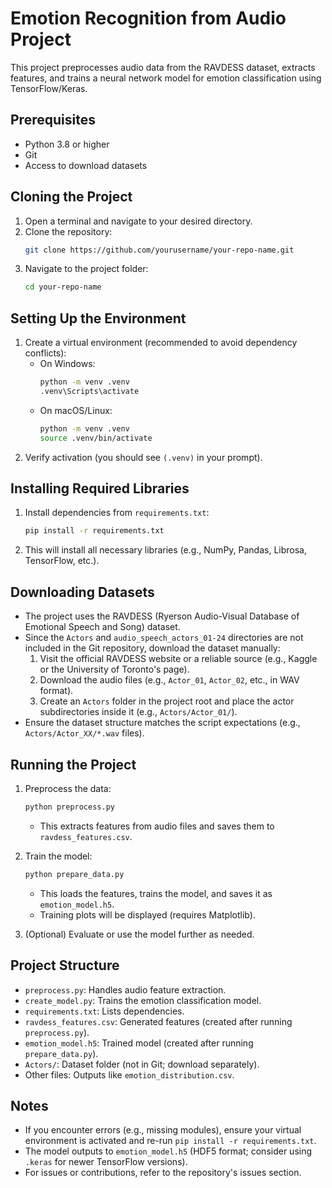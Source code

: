 # Emotion Recognition from Audio Project

This project preprocesses audio data from the RAVDESS dataset, extracts features, and trains a neural network model for emotion classification using TensorFlow/Keras.

## Prerequisites
- Python 3.8 or higher
- Git
- Access to download datasets

## Cloning the Project
1. Open a terminal and navigate to your desired directory.
2. Clone the repository:
   ```bash
   git clone https://github.com/yourusername/your-repo-name.git
   ```
3. Navigate to the project folder:
   ```bash
   cd your-repo-name
   ```

## Setting Up the Environment
1. Create a virtual environment (recommended to avoid dependency conflicts):
   - On Windows:
     ```bash
     python -m venv .venv
     .venv\Scripts\activate
     ```
   - On macOS/Linux:
     ```bash
     python -m venv .venv
     source .venv/bin/activate
     ```
2. Verify activation (you should see `(.venv)` in your prompt).

## Installing Required Libraries
1. Install dependencies from `requirements.txt`:
   ```bash
   pip install -r requirements.txt
   ```
2. This will install all necessary libraries (e.g., NumPy, Pandas, Librosa, TensorFlow, etc.).

## Downloading Datasets
- The project uses the RAVDESS (Ryerson Audio-Visual Database of Emotional Speech and Song) dataset.
- Since the `Actors` and `audio_speech_actors_01-24` directories are not included in the Git repository, download the dataset manually:
  1. Visit the official RAVDESS website or a reliable source (e.g., Kaggle or the University of Toronto's page).
  2. Download the audio files (e.g., `Actor_01`, `Actor_02`, etc., in WAV format).
  3. Create an `Actors` folder in the project root and place the actor subdirectories inside it (e.g., `Actors/Actor_01/`).
- Ensure the dataset structure matches the script expectations (e.g., `Actors/Actor_XX/*.wav` files).

## Running the Project
1. Preprocess the data:
   ```bash
   python preprocess.py
   ```
   - This extracts features from audio files and saves them to `ravdess_features.csv`.

2. Train the model:
   ```bash
   python prepare_data.py
   ```
   - This loads the features, trains the model, and saves it as `emotion_model.h5`.
   - Training plots will be displayed (requires Matplotlib).

3. (Optional) Evaluate or use the model further as needed.

## Project Structure
- `preprocess.py`: Handles audio feature extraction.
- `create_model.py`: Trains the emotion classification model.
- `requirements.txt`: Lists dependencies.
- `ravdess_features.csv`: Generated features (created after running `preprocess.py`).
- `emotion_model.h5`: Trained model (created after running `prepare_data.py`).
- `Actors/`: Dataset folder (not in Git; download separately).
- Other files: Outputs like `emotion_distribution.csv`.

## Notes
- If you encounter errors (e.g., missing modules), ensure your virtual environment is activated and re-run `pip install -r requirements.txt`.
- The model outputs to `emotion_model.h5` (HDF5 format; consider using `.keras` for newer TensorFlow versions).
- For issues or contributions, refer to the repository's issues section.


